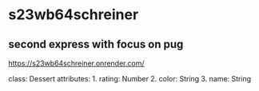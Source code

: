 # s23wb64schreiner

## second express with focus on pug

https://s23wb64schreiner.onrender.com/

class: Dessert
attributes:
    1. rating: Number
    2. color: String
    3. name: String